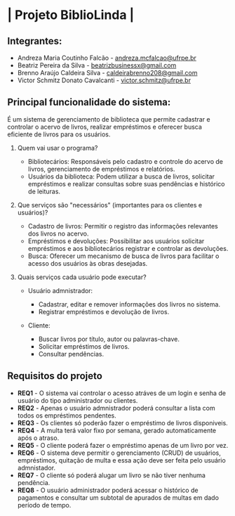 # | Projeto BiblioLinda |

## Integrantes:
* Andreza Maria Coutinho Falcão - andreza.mcfalcao@ufrpe.br
* Beatriz Pereira da Silva - beatrizbusinessx@gmail.com
* Brenno Araújo Caldeira Silva - caldeirabrenno208@gmail.com
* Victor Schmitz Donato Cavalcanti - victor.schmitz@ufrpe.br

## Principal funcionalidade do sistema: 
É um sistema de gerenciamento de biblioteca que permite cadastrar e controlar o acervo de livros, realizar empréstimos e oferecer busca eficiente de livros para os usuários.

1. Quem vai usar o programa?
   - Bibliotecários: Responsáveis pelo cadastro e controle do acervo de livros, gerenciamento de empréstimos e relatórios.
   - Usuários da biblioteca: Podem utilizar a busca de livros, solicitar empréstimos e realizar consultas sobre suas pendências e histórico de leituras.

2. Que serviços são "necessários" (importantes para os clientes e usuários)?
   - Cadastro de livros: Permitir o registro das informações relevantes dos livros no acervo.
   - Empréstimos e devoluções: Possibilitar aos usuários solicitar empréstimos e aos bibliotecários registrar e controlar as devoluções.
   - Busca: Oferecer um mecanismo de busca de livros para facilitar o acesso dos usuários às obras desejadas.

3. Quais serviços cada usuário pode executar?
   - Usuário admnistrador:
     - Cadastrar, editar e remover informações dos livros no sistema.
     - Registrar empréstimos e devolução de livros.

   - Cliente:
     - Buscar livros por título, autor ou palavras-chave.
     - Solicitar empréstimos de livros.
     - Consultar pendências.
     
## Requisitos do projeto
* **REQ1** - O sistema vai controlar o acesso atráves de um login e senha de usuário do tipo administrador ou clientes.
* **REQ2** - Apenas o usuário admnistrador poderá consultar a lista com todos os empréstimos pendentes.
* **REQ3** - Os clientes só poderão fazer o empréstimo de livros disponiveis.
* **REQ4** - A multa terá valor fixo por semana, gerado automaticamente após o atraso.
* **REQ5** - O cliente poderá fazer o empréstimo apenas de um livro por vez.
* **REQ6** - O sistema deve permitir o gerenciamento (CRUD) de usuários, empréstimos, quitação de multa e essa ação deve ser feita pelo usuário admnistador.
* **REQ7** - O cliente só poderá alugar um livro se não tiver nenhuma pendência.
* **REQ8** - O usuário administrador poderá acessar o histórico de pagamentos e consultar um subtotal de apurados de multas em dado período de tempo.
